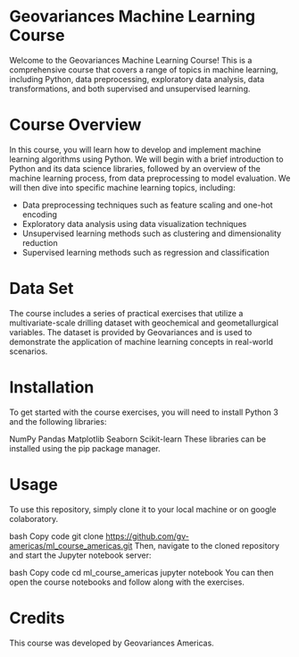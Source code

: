 # Geovariances Machine Learning Course

Welcome to the Geovariances Machine Learning Course! This is a comprehensive course that covers a range of topics in machine learning, including Python, data preprocessing, exploratory data analysis, data transformations, and both supervised and unsupervised learning.

# Course Overview

In this course, you will learn how to develop and implement machine learning algorithms using Python. We will begin with a brief introduction to Python and its data science libraries, followed by an overview of the machine learning process, from data preprocessing to model evaluation. We will then dive into specific machine learning topics, including:

- Data preprocessing techniques such as feature scaling and one-hot encoding
- Exploratory data analysis using data visualization techniques
- Unsupervised learning methods such as clustering and dimensionality reduction
- Supervised learning methods such as regression and classification

# Data Set
The course includes a series of practical exercises that utilize a multivariate-scale drilling dataset with geochemical and geometallurgical variables. The dataset is provided by Geovariances and is used to demonstrate the application of machine learning concepts in real-world scenarios.

# Installation
To get started with the course exercises, you will need to install Python 3 and the following libraries:

NumPy
Pandas
Matplotlib
Seaborn
Scikit-learn
These libraries can be installed using the pip package manager.


# Usage
To use this repository, simply clone it to your local machine or on google colaboratory.

bash
Copy code
git clone https://github.com/gv-americas/ml_course_americas.git
Then, navigate to the cloned repository and start the Jupyter notebook server:

bash
Copy code
cd ml_course_americas
jupyter notebook
You can then open the course notebooks and follow along with the exercises.

# Credits
This course was developed by Geovariances Americas.

